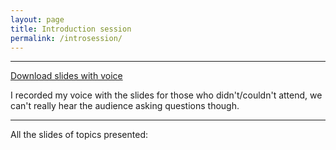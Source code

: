 ```yaml
---
layout: page
title: Introduction session
permalink: /introsession/
---
```


<script async class="speakerdeck-embed" data-id="0767b494cb594f718eacd950ad8db6c0" data-ratio="1.33333333333333" src="//speakerdeck.com/assets/embed.js"></script>

- - -

[Download slides with voice](geo2020_intro_2017-09-08.mp4)

I recorded my voice with the slides for those who didn't/couldn't attend, we can't really hear the audience asking questions though. 

- - -

All the slides of topics presented:

<script async class="speakerdeck-embed" data-id="ec48f6ff00be4cf1aa8c147f2349e46a" data-ratio="1.33333333333333" src="//speakerdeck.com/assets/embed.js"></script>

